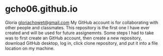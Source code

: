 # gcho06.github.io
Gloria gloriachowet@gmail.com
My GitHub account is for collaborating with other people and classmates.
This repository is the first one I have ever created and will be used for future assignemnts. 
Some steps I had to take was to first create an GitHub account, then create a new repository, download GitHub desktop, log in, click clone repository, and put it into a file location on my machine. 
